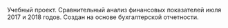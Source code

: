 Учебный проект.
Сравнительный анализ финансовых показателей июля 2017 и 2018 годов.
Создан на основе бухгалтерской отчетности. 
